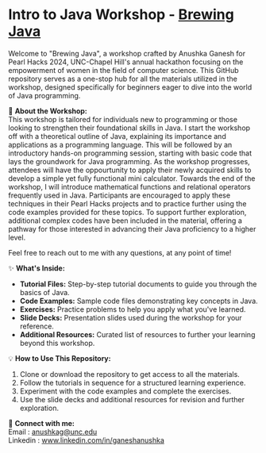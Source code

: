 # Intro to Java Workshop - [Brewing Java](https://docs.google.com/presentation/d/1R472pOGGygU1i91IaFonYTf0hpeNNSbU8H15fsRtMu8/edit#slide=id.gf895c1fca3_0_10)

Welcome to "Brewing Java", a workshop crafted by Anushka Ganesh for Pearl Hacks 2024, UNC-Chapel Hill's annual hackathon focusing on the empowerment of women in the field of computer science. This GitHub repository serves as a one-stop hub for all the materials utilized in the workshop, designed specifically for beginners eager to dive into the world of Java programming.

🌟 **About the Workshop:**<br>
This workshop is tailored for individuals new to programming or those looking to strengthen their foundational skills in Java. I start the workshop off with a theoretical outline of Java, explaining its importance and applications as a programming language. This will be followed by an introductory hands-on programming session, starting with basic code that lays the groundwork for Java programming. As the workshop progresses, attendees will have the oppourtunity to apply their newly acquired skills to develop a simple yet fully functional mini calculator. Towards the end of the workshop, I will introduce mathematical functions and relational operators frequently used in Java. Participants are encouraged to apply these techniques in their Pearl Hacks projects and to practice further using the code examples provided for these topics. To support further exploration, additional complex codes have been included in the material, offering a pathway for those interested in advancing their Java proficiency to a higher level.

Feel free to reach out to me with any questions, at any point of time!

✨ **What's Inside:**
- **Tutorial Files:** Step-by-step tutorial documents to guide you through the basics of Java.
- **Code Examples:** Sample code files demonstrating key concepts in Java.
- **Exercises:** Practice problems to help you apply what you've learned.
- **Slide Decks:** Presentation slides used during the workshop for your reference.
- **Additional Resources:** Curated list of resources to further your learning beyond this workshop.

💡 **How to Use This Repository:**
1. Clone or download the repository to get access to all the materials.
2. Follow the tutorials in sequence for a structured learning experience.
3. Experiment with the code examples and complete the exercises.
4. Use the slide decks and additional resources for revision and further exploration.

📢 **Connect with me:**<br>
Email : anushkag@unc.edu<br>
Linkedin : www.linkedin.com/in/ganeshanushka
